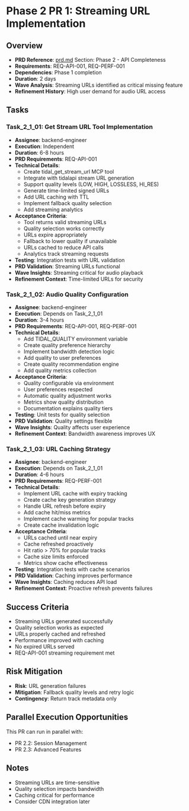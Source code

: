 # Phase 2 PR 1: Streaming URL Implementation

## Overview
- **PRD Reference**: [prd.md](./prd.md) Section: Phase 2 - API Completeness
- **Requirements**: REQ-API-001, REQ-PERF-001
- **Dependencies**: Phase 1 completion
- **Duration**: 2 days
- **Wave Analysis**: Streaming URLs identified as critical missing feature
- **Refinement History**: High user demand for audio URL access

## Tasks

### Task_2_1_01: Get Stream URL Tool Implementation
- **Assignee**: backend-engineer
- **Execution**: Independent
- **Duration**: 6-8 hours
- **PRD Requirements**: REQ-API-001
- **Technical Details**:
  - Create tidal_get_stream_url MCP tool
  - Integrate with tidalapi stream URL generation
  - Support quality levels (LOW, HIGH, LOSSLESS, HI_RES)
  - Generate time-limited signed URLs
  - Add URL caching with TTL
  - Implement fallback quality selection
  - Add streaming analytics
- **Acceptance Criteria**:
  - Tool returns valid streaming URLs
  - Quality selection works correctly
  - URLs expire appropriately
  - Fallback to lower quality if unavailable
  - URLs cached to reduce API calls
  - Analytics track streaming requests
- **Testing**: Integration tests with URL validation
- **PRD Validation**: Streaming URLs functional
- **Wave Insights**: Streaming critical for audio playback
- **Refinement Context**: Time-limited URLs for security

### Task_2_1_02: Audio Quality Configuration
- **Assignee**: backend-engineer
- **Execution**: Depends on Task_2_1_01
- **Duration**: 3-4 hours
- **PRD Requirements**: REQ-API-001, REQ-PERF-001
- **Technical Details**:
  - Add TIDAL_QUALITY environment variable
  - Create quality preference hierarchy
  - Implement bandwidth detection logic
  - Add quality to user preferences
  - Create quality recommendation engine
  - Add quality metrics collection
- **Acceptance Criteria**:
  - Quality configurable via environment
  - User preferences respected
  - Automatic quality adjustment works
  - Metrics show quality distribution
  - Documentation explains quality tiers
- **Testing**: Unit tests for quality selection
- **PRD Validation**: Quality settings flexible
- **Wave Insights**: Quality affects user experience
- **Refinement Context**: Bandwidth awareness improves UX

### Task_2_1_03: URL Caching Strategy
- **Assignee**: backend-engineer
- **Execution**: Depends on Task_2_1_01
- **Duration**: 4-6 hours
- **PRD Requirements**: REQ-PERF-001
- **Technical Details**:
  - Implement URL cache with expiry tracking
  - Create cache key generation strategy
  - Handle URL refresh before expiry
  - Add cache hit/miss metrics
  - Implement cache warming for popular tracks
  - Create cache invalidation logic
- **Acceptance Criteria**:
  - URLs cached until near expiry
  - Cache refreshed proactively
  - Hit ratio > 70% for popular tracks
  - Cache size limits enforced
  - Metrics show cache effectiveness
- **Testing**: Integration tests with cache scenarios
- **PRD Validation**: Caching improves performance
- **Wave Insights**: Caching reduces API load
- **Refinement Context**: Proactive refresh prevents failures

## Success Criteria
- Streaming URLs generated successfully
- Quality selection works as expected
- URLs properly cached and refreshed
- Performance improved with caching
- No expired URLs served
- REQ-API-001 streaming requirement met

## Risk Mitigation
- **Risk**: URL generation failures
- **Mitigation**: Fallback quality levels and retry logic
- **Contingency**: Return track metadata only

## Parallel Execution Opportunities
This PR can run in parallel with:
- PR 2.2: Session Management
- PR 2.3: Advanced Features

## Notes
- Streaming URLs are time-sensitive
- Quality selection impacts bandwidth
- Caching critical for performance
- Consider CDN integration later